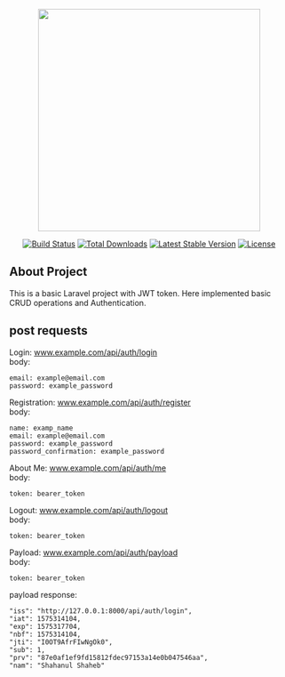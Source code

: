 <p align="center"><img src="https://res.cloudinary.com/dtfbvvkyp/image/upload/v1566331377/laravel-logolockup-cmyk-red.svg" width="400"></p>

<p align="center">
<a href="https://travis-ci.org/laravel/framework"><img src="https://travis-ci.org/laravel/framework.svg" alt="Build Status"></a>
<a href="https://packagist.org/packages/laravel/framework"><img src="https://poser.pugx.org/laravel/framework/d/total.svg" alt="Total Downloads"></a>
<a href="https://packagist.org/packages/laravel/framework"><img src="https://poser.pugx.org/laravel/framework/v/stable.svg" alt="Latest Stable Version"></a>
<a href="https://packagist.org/packages/laravel/framework"><img src="https://poser.pugx.org/laravel/framework/license.svg" alt="License"></a>
</p>

## About Project
This is a basic Laravel project with JWT token. Here implemented basic CRUD operations and Authentication.

## post requests
Login:  www.example.com/api/auth/login<br> 
    body:
    
    email: example@email.com
    password: example_password
    

Registration:   www.example.com/api/auth/register<br>
    body:
     
    name: examp_name
    email: example@email.com 
    password: example_password
    password_confirmation: example_password
    
About Me:   www.example.com/api/auth/me<br>
    body:
     
    token: bearer_token
    

Logout:   www.example.com/api/auth/logout<br>
    body:
     
    token: bearer_token
    
Payload:   www.example.com/api/auth/payload<br>
    body:
     
    token: bearer_token
    
payload response:
    
    "iss": "http://127.0.0.1:8000/api/auth/login",
    "iat": 1575314104,
    "exp": 1575317704,
    "nbf": 1575314104,
    "jti": "I0OT9AfrFIwNgOk0",
    "sub": 1,
    "prv": "87e0af1ef9fd15812fdec97153a14e0b047546aa",
    "nam": "Shahanul Shaheb"
 
 
